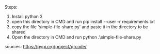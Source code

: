 Steps:
1. Install python 3
2. open this directory in CMD and run 
    pip install --user -r requirements.txt
3. copy the file 'simple-file-share.py' and paste it in the directory to be shared
4. Open the directory in CMD and run
    python .\simple-file-share.py

sources:
https://pypi.org/project/qrcode/